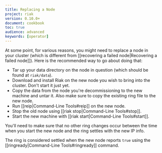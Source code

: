 ```yaml
---
title: Replacing a Node
project: riak
version: 0.10.0+
document: cookbook
toc: true
audience: advanced
keywords: [operator]
---
```


At some point, for various reasons, you might need to replace a node in your cluster (which is different from [[recovering a failed node|Recovering a failed node]]). Here is the recommended way to go about doing that:

* Tar up your data directory on the node in question (which should be found at `riak/data`).
* Download and install Riak on the new node you wish to bring into the cluster. Don't start it just yet. 
* Copy the data from the node you're decommissioning to the new machine and untar it. Also make sure to copy the existing ring file to the new node.
* Run [[reip|Command-Line Tools#reip]] on the new node.
* Stop the old node using [[riak stop|Command-Line Tools#stop]].
* Start the new machine with [[riak start|Command-Line Tools#start]]. 

<div class="info">
You'll need to make sure that no other ring changes occur between the time when you start the new node and the ring settles with the new IP info.

The ring is considered settled when the new node reports `true` using the 
[[ringready|Command-Line Tools#ringready]] command.
</div>
